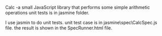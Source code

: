 Calc -a small JavaScript library that performs some simple arithmetic operations
unit tests is in jasmine folder.

I use jasmin to do unit tests. unit test case is in jasmine\spec\CalcSpec.js file.
the result is shown in the SpecRunner.html file.
